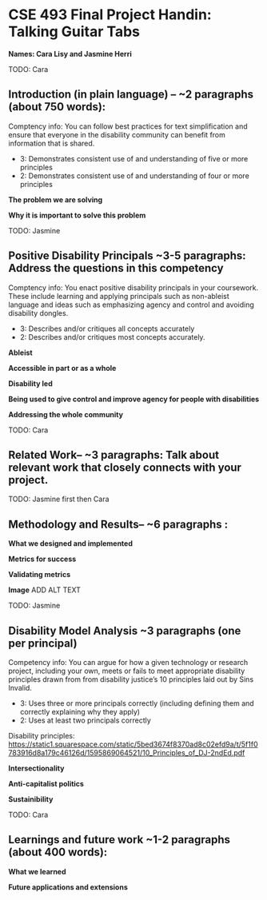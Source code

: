 # CSE 493 Final Project Handin: Talking Guitar Tabs

**Names: Cara Lisy and Jasmine Herri**

TODO: Cara
## Introduction (in plain language) – ~2 paragraphs (about 750 words): 

Comptency info: You can follow best practices for text simplification and ensure that everyone in the disability community can benefit from information that is shared.
- 3: Demonstrates consistent use of and understanding of five or more principles	
- 2: Demonstrates consistent use of and understanding of four or more principles	

**The problem we are solving**

**Why it is important to solve this problem**

TODO: Jasmine
## Positive Disability Principals ~3-5 paragraphs: Address the questions in this competency

Comptency info: You enact positive disability principals in your coursework. These include learning and applying principals such as non-ableist language and ideas such as emphasizing agency and control and avoiding disability dongles.
- 3: Describes and/or critiques all concepts accurately	
- 2: Describes and/or critiques most concepts accurately.	

**Ableist**

**Accessible in part or as a whole**

**Disability led**

**Being used to give control and improve agency for people with disabilities**

**Addressing the whole community**

TODO: Cara
## Related Work– ~3 paragraphs: Talk about relevant work that closely connects with your project.

TODO: Jasmine first then Cara 
## Methodology and Results– ~6 paragraphs : 

**What we designed and implemented**

**Metrics for success**

**Validating metrics**

**Image** ADD ALT TEXT

TODO: Jasmine 
## Disability Model Analysis ~3 paragraphs (one per principal)

Competency info: You can argue for how a given technology or research project, including your own, meets or fails to meet appropriate disability principles drawn from from disability justice’s 10 principles laid out by Sins Invalid.
- 3: Uses three or more principals correctly (including defining them and correctly explaining why they apply)	
- 2: Uses at least two principals correctly	

Disability principles: https://static1.squarespace.com/static/5bed3674f8370ad8c02efd9a/t/5f1f0783916d8a179c46126d/1595869064521/10_Principles_of_DJ-2ndEd.pdf

**Intersectionality**

**Anti-capitalist politics**

**Sustainibility**


TODO: Cara
## Learnings and future work ~1-2 paragraphs (about 400 words):

**What we learned**

**Future applications and extensions**